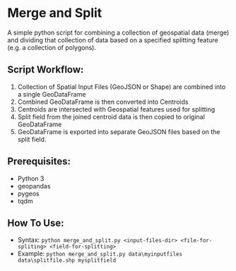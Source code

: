 # Merge and Split 
A simple python script for combining a collection of geospatial data (merge)
and dividing that collection of data based on a specified splitting feature
(e.g. a collection of polygons).

## Script Workflow:

1. Collection of Spatial Input Files (GeoJSON or Shape) are combined into a single GeoDataFrame
2. Combined GeoDataFrame is then converted into Centroids
3. Centroids are intersected with Geospatial features used for splitting
4. Split field from the joined centroid data is then copied to original GeoDataFrame
5. GeoDataFrame is exported into separate GeoJSON files based on the split field.

## Prerequisites:

* Python 3
* geopandas
* pygeos
* tqdm

## How To Use:

* Syntax: `python merge_and_split.py <input-files-dir> <file-for-spliting> <field-for-splitting>`
* Example: `python merge_and_split.py data\myinputfiles data\splitfile.shp mysplitfield`